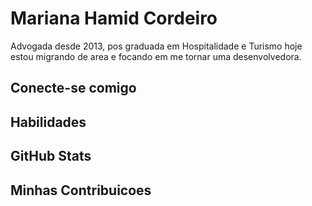# Mariana Hamid Cordeiro
Advogada desde 2013, pos graduada em Hospitalidade e Turismo hoje estou migrando de area e focando em me tornar uma desenvolvedora.

## Conecte-se comigo 

## Habilidades

## GitHub Stats

## Minhas Contribuicoes
